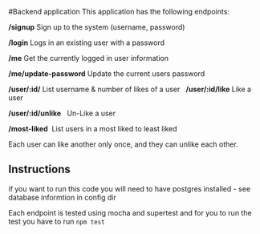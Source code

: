 #Backend application
This application has the following endpoints:

**/signup**
Sign up to the system (username, password)

**/login**
Logs in an existing user with a password  

**/me**
Get the currently logged in user information  

**/me/update-password**
Update the current users password

**/user/:id/**
List username & number of likes of a user
  
**/user/:id/like**
Like a user  

**/user/:id/unlike**   
Un-Like a user  

**/most-liked**  
List users in a most liked to least liked 

Each user can like another only once, and they can unlike each other.  



## Instructions
if you want to run this code you will need to have postgres installed - see database informtion in config dir

Each endpoint is tested using mocha and supertest and for you to run the test you have to run `npm test`
